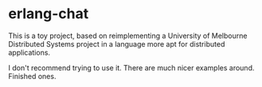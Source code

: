 erlang-chat
===========

This is a toy project, based on reimplementing a University of Melbourne
Distributed Systems project in a language more apt for distributed
applications.

I don't recommend trying to use it. There are much nicer examples around.
Finished ones.
